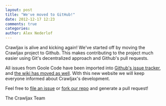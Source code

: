 ```yaml
---
layout: post
title: "We've moved to GitHub!"
date: 2012-12-17 12:23
comments: true
categories: 
author: Alex Nederlof
---
```

Crawljax is alive and kicking again! We've started off by moving the Crawljax project to Github. This makes contributing to the project much easier using Git's decentralized approach and Github's pull requests.

All issues from Goole Code have been imported into [Github's issue tracker](https://github.com/crawljax/crawljax/issues), and [the wiki has moved as well](https://github.com/crawljax/crawljax/wiki). With this new website we will keep everyone informed about Crawljax's development.

Feel free to [file an issue](https://github.com/crawljax/crawljax/issues) or [fork our repo](https://github.com/crawljax/crawljax/) and generate a pull request!

The Crawljax Team